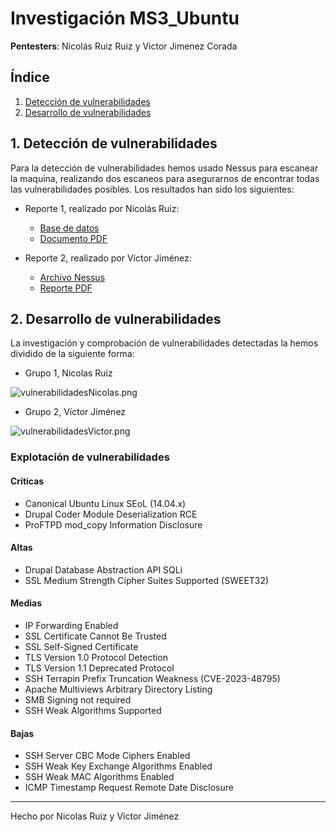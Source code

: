 # Investigación MS3_Ubuntu

**Pentesters**: Nicolás Ruiz Ruiz y Victor Jimenez Corada

## Índice

1. [Detección de vulnerabilidades](#1-detección-de-vulnerabilidades)
2. [Desarrollo de vulnerabilidades](#2-desarrollo-de-vulnerabilidades)

## 1. Detección de vulnerabilidades

Para la detección de vulnerabilidades hemos usado Nessus para escanear la maquina, realizando dos escaneos para asegurarnos de encontrar todas las vulnerabilidades posibles. Los resultados han sido los siguientes:

- Reporte 1, realizado por Nicolás Ruiz:

  - [Base de datos](./metasploit_jmvm55.nessus)
  - [Documento PDF](./metasploit_j2oghf.pdf)

- Reporte 2, realizado por Víctor Jiménez:

  - [Archivo Nessus](./ms3_ubuntu_s9n7be.nessus)
  - [Reporte PDF](./ms3_ubuntu_pg4nxa.pdf)

## 2. Desarrollo de vulnerabilidades

La investigación y comprobación de vulnerabilidades detectadas la hemos dividido de la siguiente forma:

- Grupo 1, Nicolas Ruiz

![vulnerabilidadesNicolas.png](img/vulnerabilidadesNicolas.png)

- Grupo 2, Víctor Jiménez

![vulnerabilidadesVictor.png](img/vulnerabilidadesVictor.png)

### Explotación de vulnerabilidades

#### Críticas

- Canonical Ubuntu Linux SEoL (14.04.x)
- Drupal Coder Module Deserialization RCE
- ProFTPD mod_copy Information Disclosure

#### Altas

- Drupal Database Abstraction API SQLi
- SSL Medium Strength Cipher Suites Supported (SWEET32)

#### Medias

- IP Forwarding Enabled
- SSL Certificate Cannot Be Trusted
- SSL Self-Signed Certificate
- TLS Version 1.0 Protocol Detection
- TLS Version 1.1 Deprecated Protocol
- SSH Terrapin Prefix Truncation Weakness (CVE-2023-48795)
- Apache Multiviews Arbitrary Directory Listing
- SMB Signing not required
- SSH Weak Algorithms Supported

#### Bajas

- SSH Server CBC Mode Ciphers Enabled
- SSH Weak Key Exchange Algorithms Enabled
- SSH Weak MAC Algorithms Enabled
- ICMP Timestamp Request Remote Date Disclosure

---

Hecho por Nicolas Ruiz y Víctor Jiménez
